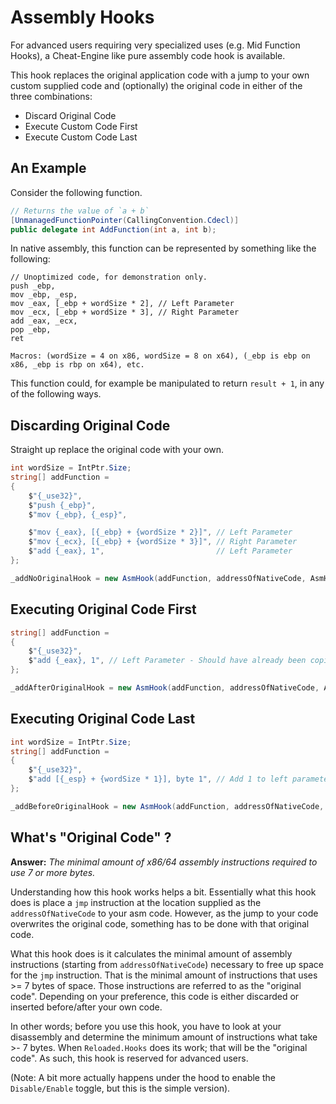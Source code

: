 # Assembly Hooks
For advanced users requiring very specialized uses (e.g. Mid Function Hooks), a Cheat-Engine like pure assembly code hook is available.

This hook replaces the original application code with a jump to your own custom supplied code and (optionally) the original code in either of the three combinations:

- Discard Original Code
- Execute Custom Code First
- Execute Custom Code Last

## An Example
Consider the following function.

```csharp
// Returns the value of `a + b`
[UnmanagedFunctionPointer(CallingConvention.Cdecl)]
public delegate int AddFunction(int a, int b); 
```

In native assembly, this function can be represented by something like the following:

```x86asm
// Unoptimized code, for demonstration only.
push _ebp,
mov _ebp, _esp,
mov _eax, [_ebp + wordSize * 2], // Left Parameter
mov _ecx, [_ebp + wordSize * 3], // Right Parameter
add _eax, _ecx,
pop _ebp,
ret
```

`Macros: (wordSize = 4 on x86, wordSize = 8 on x64), (_ebp is ebp on x86, _ebp is rbp on x64), etc.`

This function could, for example be manipulated to return `result + 1`, in any of the following ways.

## Discarding Original Code
Straight up replace the original code with your own.

```csharp
int wordSize = IntPtr.Size;
string[] addFunction = 
{
    $"{_use32}",
    $"push {_ebp}",
    $"mov {_ebp}, {_esp}",

    $"mov {_eax}, [{_ebp} + {wordSize * 2}]", // Left Parameter
    $"mov {_ecx}, [{_ebp} + {wordSize * 3}]", // Right Parameter
    $"add {_eax}, 1",                         // Left Parameter
};

_addNoOriginalHook = new AsmHook(addFunction, addressOfNativeCode, AsmHookBehaviour.DoNotExecuteOriginal).Activate();
```

## Executing Original Code First
```csharp
string[] addFunction =
{
    $"{_use32}",
    $"add {_eax}, 1", // Left Parameter - Should have already been copied from stack.
};

_addAfterOriginalHook = new AsmHook(addFunction, addressOfNativeCode, AsmHookBehaviour.ExecuteAfter).Activate();
```

## Executing Original Code Last
```csharp
int wordSize = IntPtr.Size;
string[] addFunction =
{
    $"{_use32}",
    $"add [{_esp} + {wordSize * 1}], byte 1", // Add 1 to left parameter on stack.
};

_addBeforeOriginalHook = new AsmHook(addFunction, addressOfNativeCode, AsmHookBehaviour.ExecuteFirst).Activate();
```

## What's "Original Code" ?

**Answer:** *The minimal amount of x86/64 assembly instructions required to use 7 or more bytes.*

Understanding how this hook works helps a bit. Essentially what this hook does is place a `jmp` instruction at the location supplied as the `addressOfNativeCode` to your asm code. However, as the jump to your code overwrites the original code, something has to be done with that original code.

What this hook does is it calculates the minimal amount of assembly instructions (starting from `addressOfNativeCode`) necessary to free up space for the `jmp` instruction. That is the minimal amount of instructions that uses >= 7 bytes of space. Those instructions are referred to as the "original code". Depending on your preference, this code is either discarded or inserted before/after your own code.

In other words; before you use this hook, you have to look at your disassembly and determine the minimum amount of instructions what take >- 7 bytes. When `Reloaded.Hooks` does its work; that will be the "original code". As such, this hook is reserved for advanced users.

(Note: A bit more actually happens under the hood to enable the `Disable/Enable` toggle, but this is the simple version).